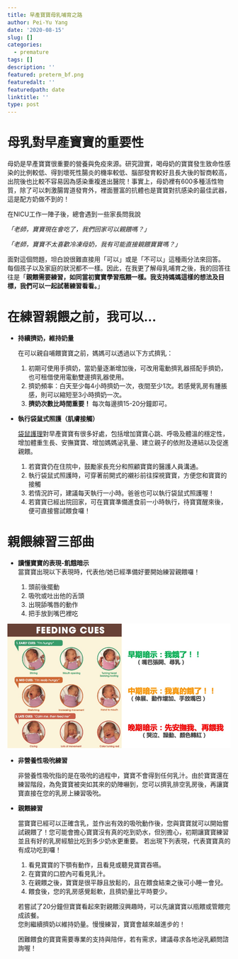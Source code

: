 ```yaml
---
title: 早產寶寶母乳哺育之路
author: Pei-Yu Yang
date: '2020-08-15'
slug: []
categories:
  - premature
tags: []
description: ''
featured: preterm_bf.png
featuredalt: ''
featuredpath: date
linktitle: ''
type: post
---
```


# 母乳對早產寶寶的重要性

  母奶是早產寶寶很重要的營養與免疫來源。研究證實，喝母奶的寶寶發生致命性感染的比例較低、得到壞死性腸炎的機率較低、腦部發育較好且長大後的智商較高，出院後也比較不容易因為感染重複進出醫院！事實上，母奶裡有600多種活性物質，除了可以刺激腸胃道發育外，裡面豐富的抗體也是寶寶對抗感染的最佳武器，這是配方奶做不到的！  
  
  在NICU工作一陣子後，總會遇到一些家長問我說  
  
  *「老師，寶寶現在會吃了，我們回家可以親餵嗎？」*
  
  *「老師，寶寶不太喜歡冷凍母奶，我有可能直接親餵寶寶嗎？」*

  面對這個問題，坦白說很難直接用「可以」或是「不可以」這種兩分法來回答。  
  每個孩子以及家庭的狀況都不一樣。因此，在我更了解母乳哺育之後，我的回答往往是「**親餵需要練習，如同當初寶寶學習瓶餵一樣。我支持媽媽這樣的想法及目標，我們可以一起試著練習看看。**」  

# 在練習親餵之前，我可以...  
+ **持續擠奶，維持奶量**  

  在可以親自哺餵寶寶之前，媽媽可以透過以下方式擠乳：  

  1. 初期可使用手擠奶，當奶量逐漸增加後，可改用電動擠乳器搭配手擠奶，也可租借使用電動雙邊擠乳器使用。  
  2. 擠奶頻率：白天至少每4小時擠奶一次，夜間至少1次。若感覺乳房有腫脹感，則可以縮短至3小時擠奶一次。 
  3.  **擠奶次數比時間重要！** 每次每邊擠15-20分鐘即可。 
        
           
+ **執行袋鼠式照護（肌膚接觸）**  

  [袋鼠護理](https://ptpeiyuyang.netlify.app/blog/2020-06-16-kangaroo-care-2/)對早產寶寶有很多好處，包括增加寶寶心跳、呼吸及體溫的穩定性，增加體重生長、安撫寶寶、增加媽媽泌乳量、建立親子的依附及連結以及促進親餵。  

  1. 若寶寶仍在住院中，鼓勵家長充分和照顧寶寶的醫護人員溝通。 
  2. 執行袋鼠式照護時，可穿著前開式的襯衫前往探視寶寶，方便您和寶寶的接觸 
  3. 若情況許可，建議每天執行一小時。爸爸也可以執行袋鼠式照護喔！ 
  4. 若寶寶已經出院回家，可在寶寶準備進食前一小時執行，待寶寶醒來後，便可直接嘗試餵食囉！ 

# 親餵練習三部曲  

+ **讀懂寶寶的表現-飢餓暗示**  
  當寶寶出現以下表現時，代表他/她已經準備好要開始練習親餵囉！  

    1. 頭前後擺動  
    2. 吸吮或吐出他的舌頭  
    3. 出現舔嘴唇的動作  
    4. 把手放到嘴巴裡吃  


![feeding_cues](feeding_cues.jpg)

  
+ **非營養性吸吮練習**  

  非營養性吸吮指的是在吸吮的過程中，寶寶不會得到任何乳汁。由於寶寶還在練習階段，為免寶寶被突如其來的奶陣嚇到，您可以擠乳排空乳房後，再讓寶寶直接在您的乳房上練習吸吮。 

+ **親餵練習**  

  當寶寶已經可以正確含乳，並作出有效的吸吮動作後，您與寶寶就可以開始嘗試親餵了！您可能會擔心寶寶沒有真的吃到奶水，但別擔心，初期讓寶寶練習並且有好的乳房經驗比吃到多少奶水更重要。
若出現下列表現，代表寶寶真的有成功吃到囉！  

  1. 看見寶寶的下顎有動作，且看見或聽見寶寶吞嚥。  
  2. 在寶寶的口腔內可看見乳汁。  
  3. 在親餵之後，寶寶是很平靜且放鬆的，且在餵食結束之後可小睡一會兒。 
  4. 餵食後，您的乳房感覺鬆軟，且擠奶量比平時要少。 
  
  
  若嘗試了20分鐘但寶寶看起來對親餵沒興趣時，可以先讓寶寶以瓶餵或管餵完成該餐。  
  您則繼續擠奶以維持奶量。慢慢練習，寶寶會越來越進步的！  
  
  困難餵食的寶寶需要專業的支持與陪伴，若有需求，建議尋求各地泌乳顧問諮詢喔！  

